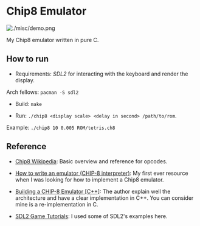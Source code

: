 # Chip8 Emulator

![./misc/demo.png](demo)

My Chip8 emulator written in pure C.


## How to run

+ Requirements: *SDL2* for interacting with the keyboard and render the display.

Arch fellows: `pacman -S sdl2`

+ Build: `make`

+ Run: `./chip8 <display scale> <delay in second> /path/to/rom`.

Example: `./chip8 10 0.005 ROM/tetris.ch8`


## Reference

+ [Chip8 Wikipedia](https://www.wikiwand.com/en/CHIP-8): Basic
  overview and reference for opcodes.

+ [How to write an emulator (CHIP-8
  interpreter)](http://www.multigesture.net/articles/how-to-write-an-emulator-chip-8-interpreter/):
  My first ever resource when I was looking for how to implement a
  Chip8 emulator.

+ [Building a CHIP-8 Emulator
  [C++]](https://austinmorlan.com/posts/chip8_emulator/): The author
  explain well the architecture and have a clear implementation in C++. You
  can consider mine is a re-implementation in C.

+ [SDL2 Game
  Tutorials](https://www.parallelrealities.co.uk/tutorials/#shooter):
  I used some of SDL2's examples here.
